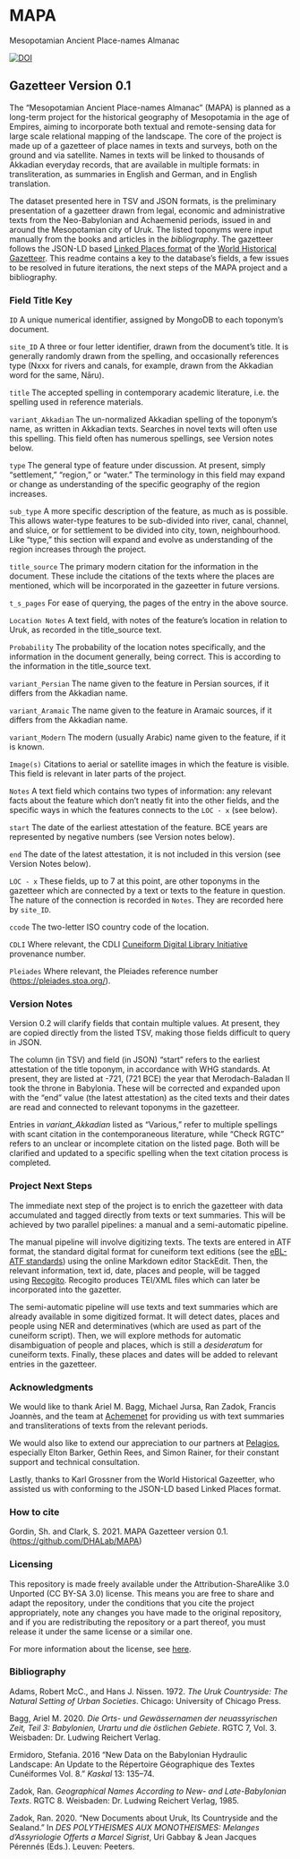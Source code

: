 # MAPA
Mesopotamian Ancient Place-names Almanac

[![DOI](https://zenodo.org/badge/DOI/10.5281/zenodo.4540616.svg)](https://doi.org/10.5281/zenodo.4540616)

Gazetteer Version 0.1
-----------------------------------

The “Mesopotamian Ancient Place-names Almanac” (MAPA) is planned as a long-term project for the historical geography of Mesopotamia in the age of Empires, aiming to incorporate both textual and remote-sensing data for large scale relational mapping of the landscape. The core of the project is made up of a gazetteer of place names in texts and surveys, both on the ground and via satellite. Names in texts will be linked to thousands of Akkadian everyday records, that are available in multiple formats: in transliteration, as summaries in English and German, and in English translation.

The dataset presented here in TSV and JSON formats, is the preliminary presentation of a gazetteer drawn from legal, economic and administrative texts from the Neo-Babylonian and Achaemenid periods, issued in and around the Mesopotamian city of Uruk. The listed toponyms were input manually from the books and articles in the *bibliography*. The gazetteer follows the JSON-LD based [Linked Places format](https://github.com/LinkedPasts/linked-places/blob/master/tsv_0.3.md) of the [World Historical Gazetteer](http://whgazetteer.org/). This readme contains a key to the database’s fields, a few issues to be resolved in future iterations, the next steps of the MAPA project and a bibliography.

### Field Title Key

`ID` A unique numerical identifier, assigned by MongoDB to each toponym’s document.

`site_ID` A three or four letter identifier, drawn from the document’s title. It is generally randomly drawn from the spelling, and occasionally references type (Nxxx for rivers and canals, for example, drawn from the Akkadian word for the same, Nāru).

`title` The accepted spelling in contemporary academic literature, i.e. the spelling used in reference materials.

`variant_Akkadian` The un-normalized Akkadian spelling of the toponym’s name, as written in Akkadian texts. Searches in novel texts will often use this spelling. This field often has numerous spellings, see Version notes below.

`type` The general type of feature under discussion. At present, simply “settlement,” “region,” or “water.” The terminology in this field may expand or change as understanding of the specific geography of the region increases.

`sub_type` A more specific description of the feature, as much as is possible. This allows water-type features to be sub-divided into river, canal, channel, and sluice, or for settlement to be divided into city, town, neighbourhood. Like “type,” this section will expand and evolve as understanding of the region increases through the project.

`title_source` The primary modern citation for the information in the document. These include the citations of the texts where the places are mentioned, which will be incorporated in the gazeetter in future versions.

`t_s_pages` For ease of querying, the pages of the entry in the above source.

`Location Notes` A text field, with notes of the feature’s location in relation to Uruk, as recorded in the title_source text.

`Probability` The probability of the location notes specifically, and the information in the document generally, being correct. This is according to the information in the title_source text.

`variant_Persian` The name given to the feature in Persian sources, if it differs from the Akkadian name.

`variant_Aramaic` The name given to the feature in Aramaic sources, if it differs from the Akkadian name.

`variant_Modern` The modern (usually Arabic) name given to the feature, if it is known.

`Image(s)` Citations to aerial or satellite images in which the feature is visible. This field is relevant in later parts of the project.

`Notes` A text field which contains two types of information: any relevant facts about the feature which don’t neatly fit into the other fields, and the specific ways in which the features connects to the `LOC - x` (see below).

`start` The date of the earliest attestation of the feature. BCE years are represented by negative numbers (see Version notes below).

`end` The date of the latest attestation, it is not included in this version (see Version Notes below).

`LOC - x` These fields, up to 7 at this point, are other toponyms in the gazetteer which are connected by a text or texts to the feature in question. The nature of the connection is recorded in `Notes`. They are recorded here by `site_ID`.

`ccode` The two-letter ISO country code of the location.

`CDLI` Where relevant, the CDLI [Cuneiform Digital Library Initiative](https://cdli.ucla.edu/) provenance number.

`Pleiades` Where relevant, the Pleiades reference number (<https://pleiades.stoa.org/>).

### Version Notes

Version 0.2 will clarify fields that contain multiple values. At present, they are copied directly from the listed TSV, making those fields difficult to query in JSON.

The column (in TSV) and field (in JSON) “start” refers to the earliest attestation of the title toponym, in accordance with WHG standards. At present, they are listed at -721, (721 BCE) the year that Merodach-Baladan II took the throne in Babylonia. These will be corrected and expanded upon with the “end” value (the latest attestation) as the cited texts and their dates are read and connected to relevant toponyms in the gazetteer.

Entries in *variant_Akkadian* listed as “Various,” refer to multiple spellings with scant citation in the contemporaneous literature, while “Check RGTC” refers to an unclear or incomplete citation on the listed page. Both will be clarified and updated to a specific spelling when the text citation process is completed.

### Project Next Steps

The immediate next step of the project is to enrich the gazetteer with data accumulated and tagged directly from texts or text summaries. This will be achieved by two parallel pipelines: a manual and a semi-automatic pipeline.

The manual pipeline will involve digitizing texts. The texts are entered in ATF format, the standard digital format for cuneiform text editions (see the [eBL-ATF standards](https://github.com/ElectronicBabylonianLiterature/ebl-api/blob/master/docs/ebl-atf.md)) using the online Markdown editor StackEdit. Then, the relevant information, text id, date, places and people, will be tagged using [Recogito](https://wiki.digitalclassicist.org/Recogito). Recogito produces TEI/XML files which can later be incorporated into the gazetter.

The semi-automatic pipeline will use texts and text summaries which are already available in some digitized format. It will detect dates, places and people using NER and determinatives (which are used as part of the cuneiform script). Then, we will explore methods for automatic disambiguation of people and places, which is still a *desideratum* for cuneiform texts. Finally, these places and dates will be added to relevant entries in the gazetteer.

### Acknowledgments

We would like to thank Ariel M. Bagg, Michael Jursa, Ran Zadok, Francis Joannès, and the team at [Achemenet](http://www.achemenet.com/) for providing us with text summaries and transliterations of texts from the relevant periods.

We would also like to extend our appreciation to our partners at [Pelagios](https://pelagios.org/), especially Elton Barker, Gethin Rees, and Simon Rainer, for their constant support and technical consultation.

Lastly, thanks to Karl Grossner from the World Historical Gazeetter, who assisted us with conforming to the JSON-LD based Linked Places format.

### How to cite

Gordin, Sh. and Clark, S. 2021. MAPA Gazetteer version 0.1. (https://github.com/DHALab/MAPA)

### Licensing

This repository is made freely available under the Attribution-ShareAlike 3.0 Unported (CC BY-SA 3.0) license. This means you are free to share and adapt the repository, under the conditions that you cite the project appropriately, note any changes you have made to the original repository, and if you are redistributing the repository or a part thereof, you must release it under the same license or a similar one.

For more information about the license, see [here](https://creativecommons.org/licenses/by-sa/3.0/).

### Bibliography

Adams, Robert McC., and Hans J. Nissen. 1972. *The Uruk Countryside: The Natural Setting of Urban Societies*. Chicago: University of Chicago Press.

Bagg, Ariel M. 2020. *Die Orts- und Gewässernamen der neuassyrischen Zeit, Teil 3: Babylonien, Urartu und die östlichen Gebiete*. RGTC 7, Vol. 3. Weisbaden: Dr. Ludwing Reichert Verlag.

Ermidoro, Stefania. 2016 “New Data on the Babylonian Hydraulic Landscape: An Update to the Répertoire Géographique des Textes Cunéiformes Vol. 8.” *Kaskal* 13: 135–74.

Zadok, Ran. *Geographical Names According to New- and Late-Babylonian Texts*. RGTC 8. Weisbaden: Dr. Ludwing Reichert Verlag, 1985.

Zadok, Ran. 2020. “New Documents about Uruk, Its Countryside and the Sealand.” In *DES POLYTHEISMES AUX MONOTHEISMES: Melanges d’Assyriologie Offerts a Marcel Sigrist*, Uri Gabbay & Jean Jacques Pérennés (Eds.). Leuven: Peeters.
